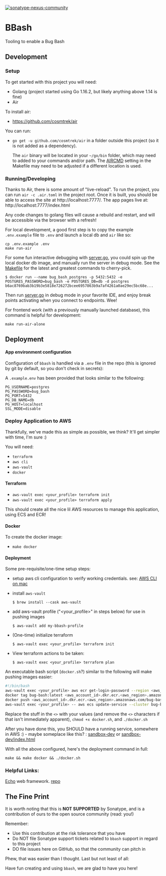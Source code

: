 <!--

    Copyright (c) 2021-present Sonatype, Inc.

    Licensed under the Apache License, Version 2.0 (the "License");
    you may not use this file except in compliance with the License.
    You may obtain a copy of the License at

        http://www.apache.org/licenses/LICENSE-2.0

    Unless required by applicable law or agreed to in writing, software
    distributed under the License is distributed on an "AS IS" BASIS,
    WITHOUT WARRANTIES OR CONDITIONS OF ANY KIND, either express or implied.
    See the License for the specific language governing permissions and
    limitations under the License.

-->
[![sonatype-nexus-community](https://circleci.com/gh/sonatype-nexus-community/bbash.svg?style=shield)](https://circleci.com/gh/sonatype-nexus-community/bbash)
# BBash

Tooling to enable a Bug Bash

## Development

### Setup

To get started with this project you will need:

- Golang (project started using Go 1.16.2, but likely anything above 1.14 is fine)
- Air

To install air:

- https://github.com/cosmtrek/air

You can run:

- `go get -u github.com/cosmtrek/air` in a folder outside this project (so it is not added as a dependency).

  The `air` binary will be located in your `~/go/bin` folder, which may need to added to your commands and/or path.
  The [AIRCMD](Makefile#L6) setting in the Makefile may need to be adjusted if a different location is used. 

### Running/Developing

Thanks to Air, there is some amount of "live-reload". To run the project, you can run `air -c .air.toml` in the project root. 
Once it is built, you should be able to access the site at http://localhost:7777/.
The app pages live at: http://localhost:7777/index.html

Any code changes to golang files will cause a rebuild and restart, and will be accessible via the browser with a refresh!

For local development, a good first step is to copy the example `.env.example` file to `.env` and launch a local db
and `air` like so:
```shell
cp .env.example .env
make run-air
```

For some fun interactive debugging with [server.go](./server.go), you could spin up the local docker db image, and manually run
the server in debug mode. See the [Makefile](./Makefile) for the latest and greatest commands to cherry-pick.
```shell
$ docker run --name bug_bash_postgres -p 5432:5432 -e POSTGRES_PASSWORD=bug_bash -e POSTGRES_DB=db -d postgres
b6ac8769bab3b19b3e5818e726272bcee6957863b9a7af4261a0ae29ec5bc68e...
```
Then run [server.go](./server.go) in debug mode in your favorite IDE, and enjoy break points activating when you connect to 
endpoints. Wee!

For frontend work (with a previously manually launched database), this command is helpful for development:
```shell
make run-air-alone
```

## Deployment

#### App environment configuration

Configuration of `bbash` is handled via a `.env` file in the repo (this is ignored by git by default, so you don't check in secrets):

A `.example.env` has been provided that looks similar to the following:

```
PG_USERNAME=postgres
PG_PASSWORD=bug_bash
PG_PORT=5432
PG_DB_NAME=db
PG_HOST=localhost
SSL_MODE=disable
```

### Deploy Application to AWS

Thankfully, we've made this as simple as possible, we think? It'll get simpler with time, I'm sure :)

You will need:

- `terraform`
- `aws cli`
- `aws-vault`
- `docker`

#### Terraform

- `aws-vault exec <your_profile> terraform init`
- `aws-vault exec <your_profile> terraform apply`

This should create all the nice lil AWS resources to manage this application, using ECS and ECR!

#### Docker

To create the docker image:

- `make docker`

#### Deployment

Some pre-requisite/one-time setup steps:

  * setup aws cli configuration to verify working credentials. see: [AWS CLI on mac](https://docs.aws.amazon.com/cli/latest/userguide/install-macos.html)

  * install `aws-vault`
        
        $ brew install --cask aws-vault

  * add aws-vault profile ("<your_profile>" in steps below) for use in pushing images

        $ aws-vault add my-bbash-profile

  * (One-time) initialize terraform

        $ aws-vault exec <your_profile> terraform init

  * View terraform actions to be taken:

        $ aws-vault exec <your_profile> terraform plan


An executable bash script (`docker.sh`?) similar to the following will make pushing images easier:

```bash
#!/bin/bash
aws-vault exec <your_profile> aws ecr get-login-password --region <aws_region> | docker login --username AWS --password-stdin <aws_account_id>.dkr.ecr.<aws_region>.amazonaws.com
docker tag bug-bash:latest <aws_account_id>.dkr.ecr.<aws_region>.amazonaws.com/bug-bash-app:latest
docker push <aws_account_id>.dkr.ecr.<aws_region>.amazonaws.com/bug-bash-app:latest
aws-vault exec <your_profile> -- aws ecs update-service --cluster bug-bash-cluster --service bug-bash-service --force-new-deployment
```

Replace the stuff in the `<>` with your values (and remove the `<>` characters if that isn't immediately apparent), `chmod +x docker.sh`, and `./docker.sh`

After you have done this, you SHOULD have a running service, somewhere in AWS :) - maybe someplace like this? :
[sandbox-dev](https://bug-bash.innovations-sandbox.sonatype.dev) or [sandbox-dev/index.html](https://bug-bash.innovations-sandbox.sonatype.dev/index.html) 

With all the above configured, here's the deployment command in full:

    make && make docker && ./docker.sh

### Helpful Links:

[Echo](https://echo.labstack.com) web framework. [repo](https://github.com/labstack/echo)

## The Fine Print

It is worth noting that this is **NOT SUPPORTED** by Sonatype, and is a contribution of ours
to the open source community (read: you!)

Remember:

* Use this contribution at the risk tolerance that you have
* Do NOT file Sonatype support tickets related to `bbash` support in regard to this project
* DO file issues here on GitHub, so that the community can pitch in

Phew, that was easier than I thought. Last but not least of all:

Have fun creating and using `bbash`, we are glad to have you here!
